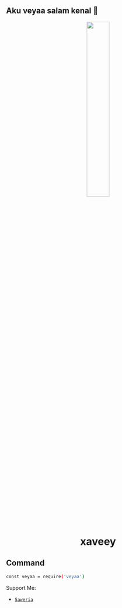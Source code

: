 
## Aku veyaa salam kenal 👋

<p align="center">
	<img src="https://j.top4top.io/p_2467yzqwh0.jpg" width="35%" style="margin-left: auto;margin-right: auto;display: block;">
</p>
<h1 align="center">xaveey</h1>


## Command

```bash
const veyaa = require('veyaa')
```

Support Me:
* [`Saweria`](https://saweria.co/veyaa)
